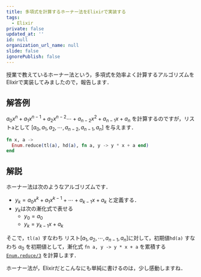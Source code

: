 ```yaml
---
title: 多項式を計算するホーナー法をElixirで実装する
tags:
  - Elixir
private: false
updated_at: ''
id: null
organization_url_name: null
slide: false
ignorePublish: false
---
```

授業で教えているホーナー法という，多項式を効率よく計算するアルゴリズムをElixirで実装してみましたので，報告します．

## 解答例

$a_0 x^n + a_1 x^{n - 1} + a_2 x^{n - 2} \cdots + a_{n - 2} x^2 + a_{n - 1} x + a_n$ を計算するのですが，リスト`a`として $[a_0, a_1, a_2, \cdots, a_{n - 2}, a_{n - 1}, a_n ]$ を与えます．

```elixir
fn x, a ->
  Enum.reduce(tl(a), hd(a), fn a, y -> y * x + a end)
end
```

## 解説

ホーナー法は次のようなアルゴリズムです．

* $y_k = a_0 x^k + a_1 x^{k - 1} + \cdots + a_{k - 1} x + a_{k}$ と定義する．
* $y_k$は次の漸化式で表せる
    * $y_0 = a_0$
    * $y_k = y_{k - 1} x + a_k$

そこで，`tl(a)` すなわち リスト$[a_1, a_2, \cdots, a_{n - 1}, a_n]$に対して，初期値`hd(a)` すなわち $a_0$ を初期値として，漸化式 `fn a, y -> y * x + a` を累積する[`Enum.reduce/3`](https://hexdocs.pm/elixir/1.16.0/Enum.html#reduce/3) を計算します．

ホーナー法が，Elixirだとこんなにも単純に書けるのは，少し感動しますね．
